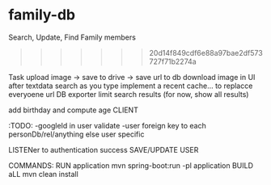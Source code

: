 


# family-db
Search, Update, Find Family members
>>>>>>> 20d14f849cdf6e88a97bae2df573727f71b2274a


Task
upload image -> save to drive -> save url to db
download image in UI after textdata
search as you type
implement a recent cache... to replacce everyoene url
DB exporter
limit search results (for now, show all results)

add birthday and compute age
CLIENT


:TODO:
-googleId in user validate
-user foreign key to each personDb/rel/anything else user specific

LISTENer to authentication success
SAVE/UPDATE USER


COMMANDS:
RUN application mvn spring-boot:run -pl application
BUILD aLL mvn clean install